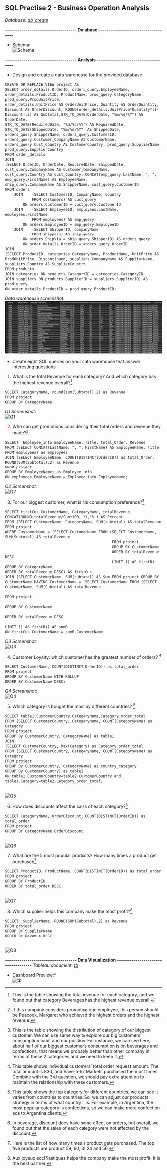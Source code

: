 ## SQL Practise 2 - Business Operation Analysis

*Database:	[db_create](https://www.example.com)*

**----------------------------------- Database -----------------------------------**
- Schema:
<br />![Schema](Data2/schema.jpg)

**----------------------------------- Analysis -----------------------------------**
- Design and create a data warehouse for the provided database
```
CREATE OR REPLACE VIEW project AS
SELECT order_details.OrderID, orders_query.EmployeeName, order_details.ProductID, ProductName, prod_query.CategoryName, prod_query.ProdUnitPrice, 
order_details.UnitPrice AS OrderUnitPrice, Quantity AS OrderQuantity, Discount AS OrderDiscount, ROUND(order_details.UnitPrice*Quantity*(1-Discount),2) AS Subtotal,STR_TO_DATE(OrderDate, "%m/%d/%Y") AS OrderDate, 
STR_TO_DATE(RequiredDate, "%m/%d/%Y") AS RequiredDate, STR_TO_DATE(ShippedDate, "%m/%d/%Y") AS ShippedDate, orders_query.ShipperName, orders_query.CustomerID, orders_query.Customer_CompanyName AS CustomerName, 
orders_query.Cust_Country AS CustomerCountry, prod_query.SupplierName, prod_query.SupplierCountry
FROM order_details
JOIN 
(SELECT OrderID, OrderDate, RequiredDate, ShippedDate, cust_query.CompanyName AS Customer_CompanyName, 
cust_query.Country AS Cust_Country, CONCAT(emp_query.LastName, ", ", emp_query.FirstName) AS EmployeeName,
ship_query.CompanyName AS ShipperName, cust_query.CustomerID
FROM orders
	JOIN 	(SELECT CustomerID, CompanyName, Country
			FROM customers) AS cust_query
		ON orders.CustomerID = cust_query.CustomerID
	JOIN 	(SELECT EmployeeID, employees.LastName, employees.FirstName
			FROM employees) AS emp_query
		ON orders.EmployeeID = emp_query.EmployeeID
 	JOIN 	(SELECT ShipperID, CompanyName
			FROM shippers) AS ship_query
		ON orders.ShipVia = ship_query.ShipperID) AS orders_query
        ON order_details.OrderID = orders_query.OrderID
JOIN 
(SELECT ProductID, categories.CategoryName, ProductName, UnitPrice AS ProdUnitPrice, Discontinued, suppliers.CompanyName AS SupplierName, suppliers.Country AS SupplierCountry
FROM products
JOIN categories ON products.CategoryID = categories.CategoryID
JOIN suppliers ON products.SupplierID = suppliers.SupplierID) AS prod_query
ON order_details.ProductID = prod_query.ProductID;
```
*Data warehouse screenshot:*
<br />![DW](Data2/dw.jpg)

- Create eight SQL queries on your data warehouse that answer interesting questions
1. What is the total Revenue for each category? And which category has the highest revenue overall?[^1]

[^1]:This is the table showing the total revenue for each category, and we found out that category Beverages has the highest revenue overall. 

```
SELECT CategoryName, round(sum(Subtotal),2) as Revenue
FROM project
GROUP BY CategoryName;
```
*Q1 Screenshot:*
<br />![Q1](Data2/q1.jpg)

2. Who can get promotions considering their total orders and revenue they made?[^2]
[^2]:If this company considers promoting one employee, this person should be Peacock, Margaret who achieved the highest orders and the highest revenue.
```
SELECT  Employee_info.EmployeeName, Title, total_Order, Revenue
FROM (SELECT CONCAT(LastName, ", ", FirstName) AS EmployeeName, Title FROM employees) as employees
JOIN (SELECT EmployeeName, COUNT(DISTINCT(OrderID)) as total_Order, ROUND(SUM(Subtotal),2) as Revenue
FROM project
GROUP BY EmployeeName) as Employee_info
ON employees.EmployeeName = Employee_info.EmployeeName;
```
*Q2 Screenshot:*
<br />![Q2](Data2/q2.jpg)

3.	For our biggest customer, what is his consumption preference?[^3]
[^3]:This is the table showing the distribution of category of our biggest customer. We can use same way to explore our big customers’ consumption habit and our position. For instance, we can see here, about half of our biggest customer’s consumption is on beverages and confections, that means we probably better than other company in terms of these 2 categories and we need to keep it.
```
SELECT firstCus.CustomerName, CategoryName, totalRevenue, CONCAT(ROUND(totalRevenue/Sum*100, 2),'%') AS Percent
FROM (SELECT CustomerName, CategoryName, SUM(subtotal) AS totalRevenue FROM project
WHERE CustomerName = (SELECT CustomerName FROM (SELECT CustomerName, SUM(Subtotal) AS totalRevenue
						                        FROM project
						                        GROUP BY CustomerName
                                                ORDER BY totalRevenue DESC
                                                LIMIT 1) AS firstR)
GROUP BY CategoryName
ORDER BY totalRevenue DESC) AS firstCus
JOIN (SELECT CustomerName, SUM(subtotal) AS Sum FROM project GROUP BY CustomerName HAVING CustomerName = (SELECT CustomerName FROM (SELECT CustomerName, SUM(Subtotal) AS totalRevenue
																								   FROM project
						                                                                           GROUP BY CustomerName
                                                                                                   ORDER BY totalRevenue DESC
                                                                                                   LIMIT 1) AS firstR)) AS sumR
ON firstCus.CustomerName = sumR.CustomerName
```
*Q3 Screenshot:*
<br />![Q3](Data2/q3.jpg)

4.	Customer Loyalty: which customer has the greatest number of orders? [^4]
[^4]:This table shows individual customers’ total order request amount. The total amount is 830, and Save-a-lot Markets purchased the most times. Combine with the 3rd question, we should pay extra attention to maintain the relationship with these customers.
```
SELECT CustomerName, COUNT(DISTINCT(OrderID)) as total_order
FROM project
GROUP BY CustomerName WITH ROLLUP
ORDER BY CustomerName DESC; 
```
*Q4 Screenshot:*
<br />![Q4](Data2/q4.jpg)

5.	Which category is bought the most by different countries?  [^5]
[^5]:This table shows the top category for different countries, we can see it varies from countries to countries. So, we can adjust our products strategy in terms of what country it is. For example, in Argentina, the most popular category is confections, so we can make more confection ads to Argentina clients.
```
SELECT table1.CustomerCountry,CategoryName,Category_order_total
FROM (SELECT CustomerCountry, CategoryName, COUNT(CategoryName) as Category
FROM project
GROUP By CustomerCountry, CategoryName) as table1
JOIN 
(SELECT CustomerCountry, Max(Category) as Category_order_total
FROM (SELECT CustomerCountry, CategoryName, COUNT(CategoryName) as Category
FROM project
GROUP By CustomerCountry, CategoryName) as country_category
GROUP By CustomerCountry) as table2
ON table1.CustomerCountry=table2.CustomerCountry and table1.Category=table2.Category_order_total;
```
<br />![Q5](Data2/q5.jpg)

6.	How does discounts affect the sales of each category?[^6]
[^6]:In beverage, discount does have some effect on orders, but overall, we found out that the sales of each category were not affected by the discount. 
```
SELECT CategoryName, OrderDiscount, COUNT(DISTINCT(OrderID)) as total_order
FROM project
GROUP BY CategoryName,OrderDiscount;
```
<br />![Q6](Data2/q6.jpg)

7.	What are the 5 most popular products? How many times a product get purchased[^7]
[^7]:Here is the list of how many times a product gets purchased. The top five products are product 59, 60, 31,24 and 56.
```
SELECT ProductID, ProductName, COUNT(DISTINCT(OrderID)) as total_order
FROM project
GROUP BY ProductID
ORDER BY total_order DESC;
```
<br />![Q7](Data2/q7.jpg)

8.	Which supplier helps this company make the most profit?[^8]
[^8]:Aux joyeux eccl?iastiques helps this company make the most profit. It is the best partner. 
```
SELECT  SupplierName, ROUND(SUM(Subtotal),2) as Revenue
FROM project
GROUP BY SupplierName
ORDER BY Revenue DESC;
```
<br />![Q8](Data2/q8.jpg)

**----------------------------------- Data Visualization -----------------------------------**
*Tableau document: [tb](https://www.example.com)*
* Dashboard Preview:*
<br />![tb](Data2/tb.jpg)
